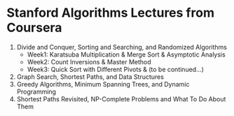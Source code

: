 # Stanford Algorithms Lectures from Coursera

1. Divide and Conquer, Sorting and Searching, and Randomized Algorithms
    - Week1: Karatsuba Multiplication & Merge Sort & Asymptotic Analysis
    - Week2: Count Inversions & Master Method
    - Week3: Quick Sort with Different Pivots & (to be continued...)
2. Graph Search, Shortest Paths, and Data Structures
3. Greedy Algorithms, Minimum Spanning Trees, and Dynamic Programming
4. Shortest Paths Revisited, NP-Complete Problems and What To Do About Them